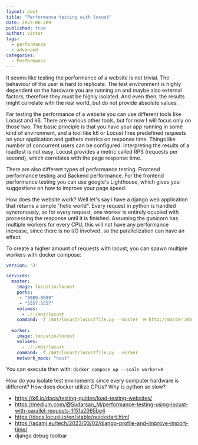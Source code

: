 ```yaml
---
layout: post
title: "Performance testing with locust"
date: 2023-06-209
published: true
author: victor
tags:
  - performance
  - advanced
categories:
  - Performance
---
```


It seems like testing the performance of a website is not trivial.
The behaviour of the user is hard to replicate.
The test environment is highly dependent on the hardware you are running on and maybe also external factors, therefore they must be highly isolated.
And even then, the results might correlate with the real world, but do not provide absolute values.

For testing the performance of a website you can use different tools like Locust and k6.
There are various other tools, but for now I will focus only on those two.
The basic principle is that you have your app running in some kind of environment, and a tool like k6 or Locust fires predefined requests on your application and gathers metrics on response time.
Things like number of concurrent users can be configured.
Interpreting the results of a loadtest is not easy. 
Locust provides a metric called RPS (requests per second), which correlates with the page response time.

There are also different types of performance testing. 
Frontend performance testing and Backend performance.
For the frontend performance testing you can use google's Lighthouse, which gives you suggestions on how to improve your page speed.

How does the website work?
Well let's say i have a django web application that returns a simple "hello world".
Every request in python is handled syncronously, so for every request, one worker is entirely ocupied with processing the response until it is finished.
Assuming the gunicorn has multiple workers for every CPU, this will not have any performance increase, since there is no I/O involved, so the parallelization can have an effect.

To create a higher amount of requests with locust, you can spawn multiple workers with docker compose:

```yaml
version: '3'

services:
  master:
    image: locustio/locust
    ports:
     - "8089:8089"
     - "5557:5557"
    volumes:
      - ./:/mnt/locust
    command: -f /mnt/locust/locustfile.py --master -H http://master:8089
  
  worker:
    image: locustio/locust
    volumes:
      - ./:/mnt/locust
    command: -f /mnt/locust/locustfile.py --worker
    network_mode: "host"
```

You can execute then with: `docker compose up --scale worker=4`

How do you isolate test enviroments since every computer hardware is different?
How does docker utilize CPUs?
Why is python so slow?

- https://k6.io/docs/testing-guides/load-testing-websites/
- https://medium.com/@Sudarsan_M/performance-testing-using-locust-with-parallel-requests-1f51a2065be4
- https://docs.locust.io/en/stable/quickstart.html
- https://adamj.eu/tech/2023/03/02/django-profile-and-improve-import-time/
- django debug toolbar
